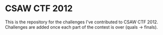 CSAW CTF 2012
========
This is the repository for the challenges I've contributed to CSAW CTF 2012.
Challenges are added once each part of the contest is over (quals -> finals).
